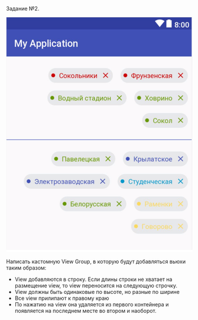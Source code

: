 Задание №2.

![HomeWork2](home_work2.png)

Написать кастомную View Group, в которую будут добавляться вьюхи таким образом: 

- View добавляются в строку. Если длины строки не хватает на размещение view, то view переносится на следующую строчку. 
- View должны быть одинаковые по высоте, но разные по ширине
- Все view прилипают к правому краю
- По нажатию на view она удаляется из первого контейнера и появляется на последнем месте во втором и наоборот.